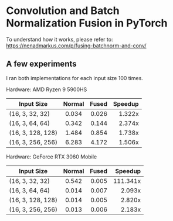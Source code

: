 # Convolution and Batch Normalization Fusion in PyTorch

To understand how it works, please refer to: https://nenadmarkus.com/p/fusing-batchnorm-and-conv/

## A few experiments

I ran both implementations for each input size 100 times.

Hardware: AMD Ryzen 9 5900HS

| Input Size        | Normal           | Fused  | Speedup |
| ------------- |:-------------:| -----:| -----:|
| (16, 3, 32, 32)      | 0.034 | 0.026 | 1.322x|
| (16, 3, 64, 64)      | 0.342     |   0.144 | 2.374x|
| (16, 3, 128, 128) | 1.484     |    0.854 |  1.738x|
| (16, 3, 256, 256) | 6.283     |    4.172 |  1.506x|

Hardware: GeForce RTX 3060 Mobile

| Input Size        | Normal           | Fused  | Speedup |
| ------------- |:-------------:| -----:| -----:|
| (16, 3, 32, 32)      | 0.542 | 0.005 | 111.341x|
| (16, 3, 64, 64)      | 0.014     |   0.007 | 2.093x|
| (16, 3, 128, 128) | 0.014     |    0.005 |  2.820x|
| (16, 3, 256, 256) | 0.013     |    0.006 |  2.183x|